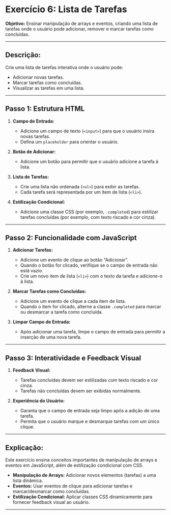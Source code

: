 # Exercício 6: Lista de Tarefas

**Objetivo:** Ensinar manipulação de arrays e eventos, criando uma lista de tarefas onde o usuário pode adicionar, remover e marcar tarefas como concluídas.

---

## Descrição:

Crie uma lista de tarefas interativa onde o usuário pode:
- Adicionar novas tarefas.
- Marcar tarefas como concluídas.
- Visualizar as tarefas em uma lista.

---

## Passo 1: Estrutura HTML

1. **Campo de Entrada:**
   - Adicione um campo de texto (`<input>`) para que o usuário insira novas tarefas.
   - Defina um `placeholder` para orientar o usuário.

2. **Botão de Adicionar:**
   - Adicione um botão para permitir que o usuário adicione a tarefa à lista.

3. **Lista de Tarefas:**
   - Crie uma lista não ordenada (`<ul>`) para exibir as tarefas.
   - Cada tarefa será representada por um item de lista (`<li>`).

4. **Estilização Condicional:**
   - Adicione uma classe CSS (por exemplo, `.completed`) para estilizar tarefas concluídas (por exemplo, com texto riscado e cor cinza).

---

## Passo 2: Funcionalidade com JavaScript

1. **Adicionar Tarefas:**
   - Adicione um evento de clique ao botão "Adicionar".
   - Quando o botão for clicado, verifique se o campo de entrada não está vazio.
   - Crie um novo item de lista (`<li>`) com o texto da tarefa e adicione-o à lista.

2. **Marcar Tarefas como Concluídas:**
   - Adicione um evento de clique a cada item de lista.
   - Quando o item for clicado, alterne a classe `.completed` para marcar ou desmarcar a tarefa como concluída.

3. **Limpar Campo de Entrada:**
   - Após adicionar uma tarefa, limpe o campo de entrada para permitir a inserção de uma nova tarefa.

---

## Passo 3: Interatividade e Feedback Visual

1. **Feedback Visual:**
   - Tarefas concluídas devem ser estilizadas com texto riscado e cor cinza.
   - Tarefas não concluídas devem ser exibidas normalmente.

2. **Experiência do Usuário:**
   - Garanta que o campo de entrada seja limpo após a adição de uma tarefa.
   - Permita que o usuário marque e desmarque tarefas com um único clique.

---

## Explicação:

Este exercício ensina conceitos importantes de manipulação de arrays e eventos em JavaScript, além de estilização condicional com CSS.

- **Manipulação de Arrays:** Adicionar novos elementos (tarefas) a uma lista dinâmica.
- **Eventos:** Usar eventos de clique para adicionar tarefas e marcar/desmarcar como concluídas.
- **Estilização Condicional:** Aplicar classes CSS dinamicamente para fornecer feedback visual ao usuário.

---

